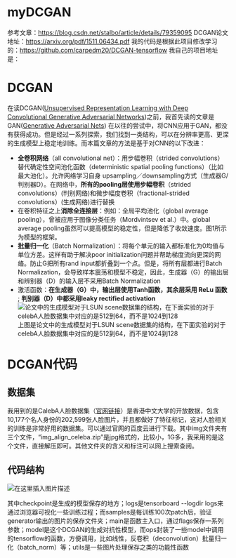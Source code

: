 # myDCGAN
参考文章：https://blog.csdn.net/stalbo/article/details/79359095
DCGAN论文地址：https://arxiv.org/pdf/1511.06434.pdf
我的代码是根据此项目修改学习的：https://github.com/carpedm20/DCGAN-tensorflow
我自己的项目地址是：
# DCGAN
在读DCGAN([Unsupervised Representation Learning with Deep Convolutional Generative Adversarial Networks](https://arxiv.org/pdf/1511.06434.pdf))之前，我首先读的文章是GAN([Generative Adversarial Nets](https://arxiv.org/pdf/1406.2661.pdf))
在以往的尝试中，将CNN应用于GAN，都没有获得成功。但是经过一系列探索，我们找到一类结构，可以在分辨率更高、更深的生成模型上稳定地训练。而本篇文章的方法是基于对CNN的以下改进：

 - **全卷积网络**（all convolutional net）：用步幅卷积（strided convolutions）替代确定性空间池化函数（deterministic spatial pooling functions）（比如最大池化）。允许网络学习自身 upsampling／downsampling方式（生成器G/判别器D）。在网络中，**所有的pooling层使用步幅卷积**（strided convolutions）(判别网络)和微步幅度卷积（fractional-strided convolutions）(生成网络)进行替换
 - 在卷积特征之上**消除全连接层**：例如：全局平均池化（global average pooling），曾被应用于图像分类任务（Mordvintsev et al.）中。global average pooling虽然可以提高模型的稳定性，但是降低了收敛速度。图1所示为模型的框架。
 - **批量归一化**（Batch Normalization）：将每个单元的输入都标准化为0均值与单位方差。这样有助于解决poor initialization问题并帮助梯度流向更深的网络。防止G把所有rand input都折叠到一个点。但是，将所有层都进行Batch Normalization，会导致样本震荡和模型不稳定，因此，生成器（G）的输出层和辨别器（D）的输入层不采用Batch Normalization
 - 激活函数：**在生成器（G）中，**输出层使用Tanh函数**，**其余层采用 ReLu 函数**** ; **判别器（D）中都采用leaky rectified activation**
 ![论文中的生成模型对于LSUN scene数据集的结构，在下面实验的对于celebA人脸数据集中对应的是512到64，而不是1024到128](https://img-blog.csdnimg.cn/20181116175605948.png?x-oss-process=image/watermark,type_ZmFuZ3poZW5naGVpdGk,shadow_10,text_aHR0cHM6Ly9ibG9nLmNzZG4ubmV0L3FpbmxpdXFpbg==,size_16,color_FFFFFF,t_70)上图是论文中的生成模型对于LSUN scene数据集的结构，在下面实验的对于celebA人脸数据集中对应的是512到64，而不是1024到128
 # DCGAN代码
 ## 数据集
 我用到的是CalebA人脸数据集（[官网链接](http://mmlab.ie.cuhk.edu.hk/projects/CelebA.html)）是香港中文大学的开放数据，包含10,177个名人身份的202,599张人脸图片，并且都做好了特征标记，这对人脸相关的训练是非常好用的数据集。可以通过官网的百度云进行下载。其中img文件夹有三个文件，“img_align_celeba.zip”是jpg格式的，比较小，1G多，我采用的是这个文件，直接解压即可。其他文件夹的含义和标注可以网上搜索查阅。
 ## 代码结构
 ![在这里插入图片描述](https://img-blog.csdnimg.cn/20181116181605608.png)

其中checkpoint是生成的模型保存的地方；logs是tensorboard --logdir logs来通过浏览器可视化一些训练过程；而samples是每训练100次patch后，验证generator输出的图片的保存文件夹；main是函数主入口，通过flags保存一系列参数；model是这个DCGAN的生成对抗性模型，而ops封装了一些model中调用的tensorflow的函数，方便调用，比如线性，反卷积（deconvolution）批量归一化（batch_norm）等；utils是一些图片处理保存之类的功能性函数
